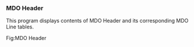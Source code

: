 ### MDO Header

This program displays contents of MDO Header and its corresponding MDO Line tables.



Fig:MDO Header



